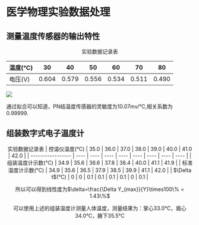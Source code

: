 # 医学物理实验数据处理





## 测量温度传感器的输出特性

<center> 实验数据记录表

</center>

| 温度(℃) | 30    | 40    | 50    | 60    | 70    | 80    |
| ------- | ----- | ----- | ----- | ----- | ----- | ----- |
| 电压(V) | 0.604 | 0.579 | 0.556 | 0.534 | 0.511 | 0.490 |

![](医学物理实验.png)

通过拟合可以知道，PN结温度传感器的灵敏度为10.07mv/℃,相关系数为0.99999.



## 组装数字式电子温度计

<center> 实验数据记录表
| 控温仪温度(℃)     | 35.0 | 36.0 | 37.0 | 38.0 | 39.0 | 40.0 | 41.0 | 42.0 |
| ----------------- | ---- | ---- | ---- | ---- | ---- | ---- | ---- | ---- |
| 组装温度计示数(℃) | 34.9 | 35.6 | 36.6 | 37.8 | 38.4 | 40.0 | 41.1 | 41.9 |
| 标准温度计示数(℃) | 34.9 | 35.6 | 36.5 | 37.9 | 38.5 | 39.9 | 41.1 | 42.0 |
| $\Delta t$(℃)     | 0    | 0    | 0.1  | 0.1  | 0.1  | 0.1  | 0    | 0.1  |

所以可以得到线性度为$\delta=\frac{\Delta Y_{max}}{Y}\times100\% = 1.43\%$



可以使用上述的组装温度计测量人体温度，测量结果为：掌心33.0℃，眉心34.0℃，腋下35.5℃

